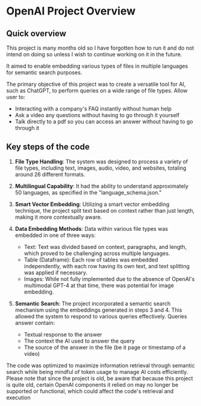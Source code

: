 # OpenAI Project Overview

## Quick overview
This project is many months old so I have forgotten how to run it and do not intend on doing so unless I wish to continue working on it in the future. 

It aimed to enable embedding various types of files in multiple languages for semantic search purposes.

The primary objective of this project was to create a versatile tool for AI, such as ChatGPT, to perform queries on a wide range of file types. Allow user to:
- Interacting with a company's FAQ instantly without human help
- Ask a video any questions without having to go through it yourself
- Talk directly to a pdf so you can access an answer without having to go through it

## Key steps of the code

1. **File Type Handling**: The system was designed to process a variety of file types, including text, images, audio, video, and websites, totaling around 26 different formats.

2. **Multilingual Capability**: It had the ability to understand approximately 50 languages, as specified in the "language_schema.json."

3. **Smart Vector Embedding**: Utilizing a smart vector embedding technique, the project split text based on context rather than just length, making it more contextually aware. 

4. **Data Embedding Methods**: Data within various file types was embedded in one of three ways:
   - Text: Text was divided based on context, paragraphs, and length, which proved to be challenging across multiple languages.
   - Table (Dataframe): Each row of tables was embedded independently, with each row having its own text, and text splitting was applied if necessary.
   - Images: While not fully implemented due to the absence of OpenAI's multimodal GPT-4 at that time, there was potential for image embedding.

5. **Semantic Search**: The project incorporated a semantic search mechanism using the embeddings generated in steps 3 and 4. This allowed the system to respond to various queries effectively. Queries answer contain:
   - Textual response to the answer
   - The context the AI used to answer the query
   - The source of the answer in the file (be it page or timestamp of a video)

The code was optimized to maximize information retrieval through semantic search while being mindful of token usage to manage AI costs efficiently. Please note that since the project is old, be aware that because this project is quite old, certain OpenAI components it relied on may no longer be supported or functional, which could affect the code's retrieval and execution
